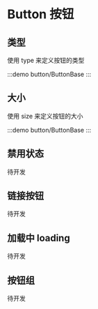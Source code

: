 <script setup lang="ts">
import ButtonBase from '../../src/button/ButtonBase.vue'
import ButtonSize from '../../src/button/ButtonSize.vue'
</script>

# Button 按钮

## 类型

使用 type 来定义按钮的类型

:::demo button/ButtonBase
<button-base />
:::

## 大小

使用 size 来定义按钮的大小

:::demo button/ButtonBase
<button-size />
:::

## 禁用状态

待开发

## 链接按钮

待开发

## 加载中 loading

待开发

## 按钮组

待开发
